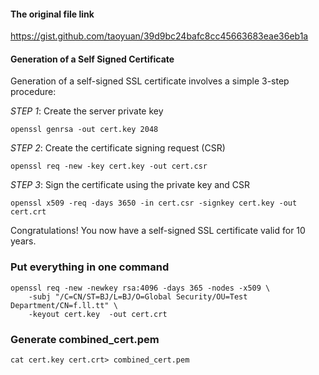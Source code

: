 #### The original file link 
https://gist.github.com/taoyuan/39d9bc24bafc8cc45663683eae36eb1a

#### Generation of a Self Signed Certificate
Generation of a self-signed SSL certificate involves a simple 3-step procedure:

*STEP 1*: Create the server private key

```
openssl genrsa -out cert.key 2048
```

*STEP 2*: Create the certificate signing request (CSR)
```
openssl req -new -key cert.key -out cert.csr
```

*STEP 3*: Sign the certificate using the private key and CSR

```
openssl x509 -req -days 3650 -in cert.csr -signkey cert.key -out cert.crt
```

Congratulations! You now have a self-signed SSL certificate valid for 10 years.

### Put everything in one command

```
openssl req -new -newkey rsa:4096 -days 365 -nodes -x509 \
    -subj "/C=CN/ST=BJ/L=BJ/O=Global Security/OU=Test Department/CN=f.ll.tt" \
    -keyout cert.key  -out cert.crt
```

### Generate combined_cert.pem

```
cat cert.key cert.crt> combined_cert.pem
```
